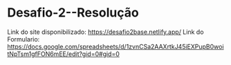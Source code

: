# Desafio-2--Resolução

Link do site disponibilizado: https://desafio2base.netlify.app/
Link do Formulario: https://docs.google.com/spreadsheets/d/1zvnCSa2AAXrtkJ45iEXPupB0woitNpTsm1gfFON6mEE/edit?gid=0#gid=0
